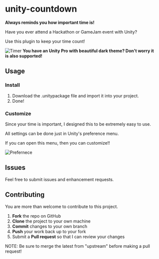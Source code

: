 # unity-countdown
**Always reminds you how important time is!**

Have you ever attend a Hackathon or GameJam event with Unity?

Use this plugin to keep your time count!

![Timer](https://github.com/trulyspinach/unity-countdown/blob/master/images/timer.png)
**You have an Unity Pro with beautiful dark theme? Don't worry it is also supported!**


## Usage

### Install

1. Download the .unitypackage file and import it into your project. 
2. Done!

### Customize

Since your time is important, I designed this to be extremely easy to use.

All settings can be done just in Unity's preference menu. 

If you can open this menu, then you can customize!!

![Prefernece](https://github.com/trulyspinach/unity-countdown/blob/master/images/preference.png)

## Issues

Feel free to submit issues and enhancement requests.

## Contributing

You are more than welcome to contribute to this project.

 1. **Fork** the repo on GitHub
 2. **Clone** the project to your own machine
 3. **Commit** changes to your own branch
 4. **Push** your work back up to your fork
 5. Submit a **Pull request** so that I can review your changes
 
NOTE: Be sure to merge the latest from "upstream" before making a pull request!

